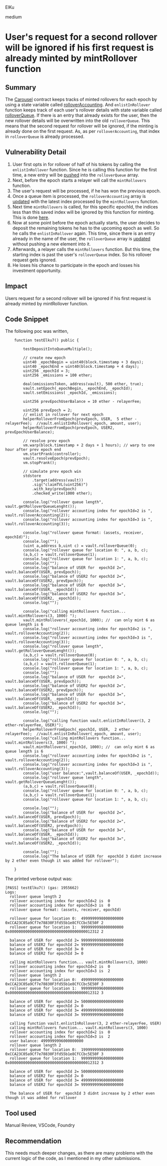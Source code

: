 ElKu

medium

# User's request for a second rollover will be ignored if his first request is already minted by mintRollover function

## Summary

The  [Carousel](https://github.com/sherlock-audit/2023-03-Y2K/blob/main/Earthquake/src/v2/Carousel/Carousel.sol) contract keeps tracks of minted rollovers for each epoch by using a state variable called [rolloverAccounting](https://github.com/sherlock-audit/2023-03-Y2K/blob/main/Earthquake/src/v2/Carousel/Carousel.sol#L453). And `enlistInRollover` function keeps track of each user's rollover details with state variable called [rolloverQueue](https://github.com/sherlock-audit/2023-03-Y2K/blob/main/Earthquake/src/v2/Carousel/Carousel.sol#L253-L257). If there is an entry that already exists for the user, then the new rollover details will be overwritten into the old `rolloverQueue`. This means that the second request for rollover will be ignored, if the minting is already done on the first request. As, as per  `rolloverAccounting`, that index in `rolloverQueue` is already processed.

## Vulnerability Detail

1. User first opts in for rollover of half of his tokens by calling the `enlistInRollover` function. Since he is calling this function for the first time, a new entry will be [pushed](https://github.com/sherlock-audit/2023-03-Y2K/blob/main/Earthquake/src/v2/Carousel/Carousel.sol#L260-L265) into the `rolloverQueue` array. 
2. Next, before the epoch starts a relayer will call the `mintRollovers` function. 
3. The user's request  will be processed, if he has won the previous epoch.
4. Once a queue item is processed, the `rolloverAccounting` array is [updated](https://github.com/sherlock-audit/2023-03-Y2K/blob/main/Earthquake/src/v2/Carousel/Carousel.sol#L453) with the latest index processed by the `mintRollovers` function. 
5. Next time `mintRollovers` is called, for this specific epochId, the indices less than this saved index will be ignored by this function for minting. This is done [here](https://github.com/sherlock-audit/2023-03-Y2K/blob/main/Earthquake/src/v2/Carousel/Carousel.sol#L372).
6. Now at some point before the epoch actually starts, the user decides to deposit the remaining tokens he has to the upcoming epoch as well. So he calls the  `enlistInRollover` again. This time, since there is an entry already in the name of the user, the `rolloverQueue` array is [updated](https://github.com/sherlock-audit/2023-03-Y2K/blob/main/Earthquake/src/v2/Carousel/Carousel.sol#L253-L257) without pushing a new element into it.
7. Afterwards, a relayer calls the `mintRollovers` function. But this time, the starting index is past the user's `rolloverQueue` index. So his rollover request gets ignored. 
8. He loses his chance to participate in the epoch and losses his investment opportunity. 

## Impact

Users request for a second rollover will be ignored if his first request is already minted by mintRollover function.

## Code Snippet
The following poc was written, 

```solidity
    function testElku7() public {

        testDepositIntoQueueMultiple();

        // create new epoch
        uint40 _epochBegin = uint40(block.timestamp + 3 days);
        uint40 _epochEnd = uint40(block.timestamp + 4 days);
        uint256 _epochId = 3;
        uint256 _emissions = 100 ether;

        deal(emissionsToken, address(vault), 500 ether, true);
        vault.setEpoch(_epochBegin, _epochEnd, _epochId);
        vault.setEmissions( _epochId, _emissions);

        uint256 prevEpochUserBalance = 10 ether - relayerFee;

        uint256 prevEpoch = 2;
        // enlist in rollover for next epoch
        helperRolloverFromEpoch(prevEpoch, USER,  5 ether - relayerFee);  //vault.enlistInRollover(_epoch, amount, user);
        helperRolloverFromEpoch(prevEpoch, USER2, prevEpochUserBalance);

        // resolve prev epoch
        vm.warp(block.timestamp + 2 days + 1 hours); // warp to one hour after prev epoch end
        vm.startPrank(controller);
        vault.resolveEpoch(prevEpoch);
        vm.stopPrank();

        // simulate prev epoch win
        stdstore
            .target(address(vault))
            .sig("claimTVL(uint256)")
            .with_key(prevEpoch)
            .checked_write(1000 ether);

        console.log("rollover queue length", vault.getRolloverQueueLenght());
        console.log("rollover accounting index for epochId=2 is ", vault.rolloverAccounting(2));
        console.log("rollover accounting index for epochId=3 is ", vault.rolloverAccounting(3));

        console.log("rollover queue format: (assets, receiver, epochId)");
        console.log("");
        (uint a,address b,uint c) = vault.rolloverQueue(0);
        console.log("rollover queue for location 0: ", a, b, c);
        (a,b,c) = vault.rolloverQueue(1);
        console.log("rollover queue for location 1: ", a, b, c);
        console.log("");
        console.log("balance of USER for  epochId 2=", vault.balanceOf(USER, prevEpoch));
        console.log("balance of USER2 for epochId 2=", vault.balanceOf(USER2, prevEpoch));
        console.log("balance of USER for  epochId 3=", vault.balanceOf(USER, _epochId));
        console.log("balance of USER2 for epochId 3=", vault.balanceOf(USER2, _epochId));
        console.log("");

        console.log("calling mintRollovers function... vault.mintRollovers(3, 1000) ");               
        vault.mintRollovers(_epochId, 1000); //  can only mint 6 as queue length is 6
        console.log("rollover accounting index for epochId=2 is ", vault.rolloverAccounting(2));
        console.log("rollover accounting index for epochId=3 is ", vault.rolloverAccounting(3));
        console.log("rollover queue length", vault.getRolloverQueueLenght());
        (a,b,c) = vault.rolloverQueue(0);
        console.log("rollover queue for location 0: ", a, b, c);
        (a,b,c) = vault.rolloverQueue(1);
        console.log("rollover queue for location 1: ", a, b, c);
        console.log("");
        console.log("balance of USER for  epochId 2=", vault.balanceOf(USER, prevEpoch));
        console.log("balance of USER2 for epochId 2=", vault.balanceOf(USER2, prevEpoch));
        console.log("balance of USER for  epochId 3=", vault.balanceOf(USER, _epochId));
        console.log("balance of USER2 for epochId 3=", vault.balanceOf(USER2, _epochId));
        console.log("");

        console.log("calling function vault.enlistInRollover(3, 2 ether-relayerFee, USER)");
        helperRolloverFromEpoch(_epochId, USER,  2 ether - relayerFee);  //vault.enlistInRollover(_epoch, amount, user);
        console.log("calling mintRollovers function... vault.mintRollovers(3, 1000) ");   
        vault.mintRollovers(_epochId, 1000); //  can only mint 6 as queue length is 6
        console.log("rollover accounting index for epochId=2 is ", vault.rolloverAccounting(2));
        console.log("rollover accounting index for epochId=3 is ", vault.rolloverAccounting(3));
        console.log("user balance:",vault.balanceOf(USER, _epochId));
        console.log("rollover queue length", vault.getRolloverQueueLenght());
        (a,b,c) = vault.rolloverQueue(0);
        console.log("rollover queue for location 0: ", a, b, c);
        (a,b,c) = vault.rolloverQueue(1);
        console.log("rollover queue for location 1: ", a, b, c);

        console.log("");
        console.log("balance of USER for  epochId 2=", vault.balanceOf(USER, prevEpoch));
        console.log("balance of USER2 for epochId 2=", vault.balanceOf(USER2, prevEpoch));
        console.log("balance of USER for  epochId 3=", vault.balanceOf(USER, _epochId));
        console.log("balance of USER2 for epochId 3=", vault.balanceOf(USER2, _epochId));

        console.log("");
        console.log("The balance of USER for  epochId 3 didnt increase by 2 ether even though it was added for rollover");

    }
```

The printed verbose output was:

```solidity
[PASS] testElku7() (gas: 1955662)
Logs:
  rollover queue length 2
  rollover accounting index for epochId=2 is  0
  rollover accounting index for epochId=3 is  0
  rollover queue format: (assets, receiver, epochId)

  rollover queue for location 0:  4999999998000000000 0xCCA23C05a9Cf7e78830F3fd55b1e8CfCCbc5E50F 2
  rollover queue for location 1:  9999999998000000000 0x0000000000000000000000000000000000012312 2

  balance of USER for  epochId 2= 9999999998000000000
  balance of USER2 for epochId 2= 9999999998000000000
  balance of USER for  epochId 3= 0
  balance of USER2 for epochId 3= 0

  calling mintRollovers function... vault.mintRollovers(3, 1000)
  rollover accounting index for epochId=2 is  0
  rollover accounting index for epochId=3 is  2
  rollover queue length 2
  rollover queue for location 0:  4999999996000000000 0xCCA23C05a9Cf7e78830F3fd55b1e8CfCCbc5E50F 3
  rollover queue for location 1:  9999999996000000000 0x0000000000000000000000000000000000012312 3

  balance of USER for  epochId 2= 5000000000000000000
  balance of USER2 for epochId 2= 0
  balance of USER for  epochId 3= 4999999996000000000
  balance of USER2 for epochId 3= 9999999996000000000

  calling function vault.enlistInRollover(3, 2 ether-relayerFee, USER)
  calling mintRollovers function... vault.mintRollovers(3, 1000)
  rollover accounting index for epochId=2 is  0
  rollover accounting index for epochId=3 is  2
  user balance: 4999999996000000000
  rollover queue length 2
  rollover queue for location 0:  1999999998000000000 0xCCA23C05a9Cf7e78830F3fd55b1e8CfCCbc5E50F 3
  rollover queue for location 1:  9999999996000000000 0x0000000000000000000000000000000000012312 3

  balance of USER for  epochId 2= 5000000000000000000
  balance of USER2 for epochId 2= 0
  balance of USER for  epochId 3= 4999999996000000000
  balance of USER2 for epochId 3= 9999999996000000000

  The balance of USER for  epochId 3 didnt increase by 2 ether even though it was added for rollover
```


## Tool used

Manual Review, VSCode, Foundry

## Recommendation

This needs much deeper changes, as there are many problems with the current logic of the code, as I mentioned in my other submissions. 